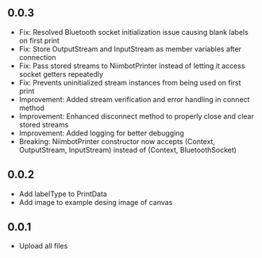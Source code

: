 ## 0.0.3

* Fix: Resolved Bluetooth socket initialization issue causing blank labels on first print
* Fix: Store OutputStream and InputStream as member variables after connection
* Fix: Pass stored streams to NiimbotPrinter instead of letting it access socket getters repeatedly
* Fix: Prevents uninitialized stream instances from being used on first print
* Improvement: Added stream verification and error handling in connect method
* Improvement: Enhanced disconnect method to properly close and clear stored streams
* Improvement: Added logging for better debugging
* Breaking: NiimbotPrinter constructor now accepts (Context, OutputStream, InputStream) instead of (Context, BluetoothSocket)

## 0.0.2

* Add labelType to PrintData
* Add image to example desing image of canvas

## 0.0.1

* Upload all files
